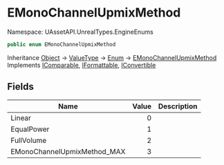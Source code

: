 # EMonoChannelUpmixMethod

Namespace: UAssetAPI.UnrealTypes.EngineEnums

```csharp
public enum EMonoChannelUpmixMethod
```

Inheritance [Object](https://docs.microsoft.com/en-us/dotnet/api/system.object) → [ValueType](https://docs.microsoft.com/en-us/dotnet/api/system.valuetype) → [Enum](https://docs.microsoft.com/en-us/dotnet/api/system.enum) → [EMonoChannelUpmixMethod](./uassetapi.unrealtypes.engineenums.emonochannelupmixmethod.md)<br>
Implements [IComparable](https://docs.microsoft.com/en-us/dotnet/api/system.icomparable), [IFormattable](https://docs.microsoft.com/en-us/dotnet/api/system.iformattable), [IConvertible](https://docs.microsoft.com/en-us/dotnet/api/system.iconvertible)

## Fields

| Name | Value | Description |
| --- | --: | --- |
| Linear | 0 |  |
| EqualPower | 1 |  |
| FullVolume | 2 |  |
| EMonoChannelUpmixMethod_MAX | 3 |  |
